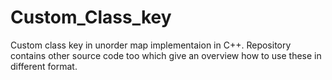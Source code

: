 # Custom_Class_key
Custom class key in unorder map implementaion in C++. Repository contains other source code too which give an overview how to use these in
different format. 
